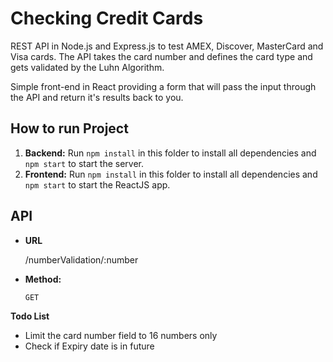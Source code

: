 # Checking Credit Cards #
  REST API in Node.js and Express.js to test AMEX, Discover, MasterCard and Visa cards. The API takes the card number and defines the card type and gets validated by the Luhn Algorithm.

  Simple front-end in React providing a form that will pass the input through the API and return it's results back to you.

## How to run Project ##

  1. **Backend:** Run `npm install` in this folder to install all dependencies and `npm start` to start the server.
  2. **Frontend:** Run `npm install` in this folder to install all dependencies and `npm start` to start the ReactJS app.

## API ##

* **URL**

  /numberValidation/:number

* **Method:**

  `GET`

**Todo List**

  * Limit the card number field to 16 numbers only
  * Check if Expiry date is in future
